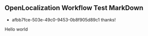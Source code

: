 ## OpenLocalization Workflow Test MarkDown
* afbb7fce-503e-49c0-9453-0b8f905d89c1 
thanks!

Hello world